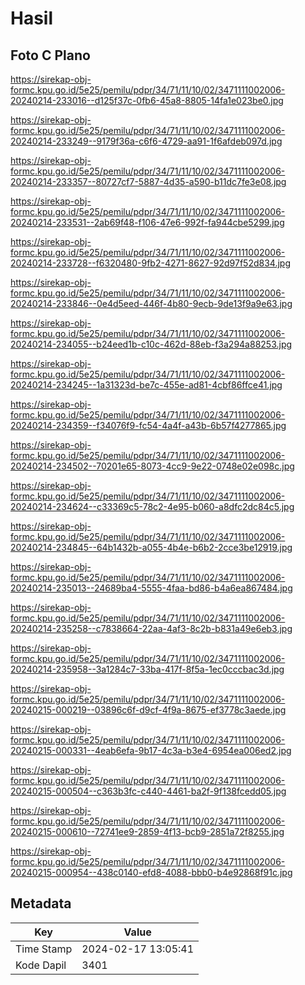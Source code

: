 # Hasil

## Foto C Plano

https://sirekap-obj-formc.kpu.go.id/5e25/pemilu/pdpr/34/71/11/10/02/3471111002006-20240214-233016--d125f37c-0fb6-45a8-8805-14fa1e023be0.jpg

https://sirekap-obj-formc.kpu.go.id/5e25/pemilu/pdpr/34/71/11/10/02/3471111002006-20240214-233249--9179f36a-c6f6-4729-aa91-1f6afdeb097d.jpg

https://sirekap-obj-formc.kpu.go.id/5e25/pemilu/pdpr/34/71/11/10/02/3471111002006-20240214-233357--80727cf7-5887-4d35-a590-b11dc7fe3e08.jpg

https://sirekap-obj-formc.kpu.go.id/5e25/pemilu/pdpr/34/71/11/10/02/3471111002006-20240214-233531--2ab69f48-f106-47e6-992f-fa944cbe5299.jpg

https://sirekap-obj-formc.kpu.go.id/5e25/pemilu/pdpr/34/71/11/10/02/3471111002006-20240214-233728--f6320480-9fb2-4271-8627-92d97f52d834.jpg

https://sirekap-obj-formc.kpu.go.id/5e25/pemilu/pdpr/34/71/11/10/02/3471111002006-20240214-233846--0e4d5eed-446f-4b80-9ecb-9de13f9a9e63.jpg

https://sirekap-obj-formc.kpu.go.id/5e25/pemilu/pdpr/34/71/11/10/02/3471111002006-20240214-234055--b24eed1b-c10c-462d-88eb-f3a294a88253.jpg

https://sirekap-obj-formc.kpu.go.id/5e25/pemilu/pdpr/34/71/11/10/02/3471111002006-20240214-234245--1a31323d-be7c-455e-ad81-4cbf86ffce41.jpg

https://sirekap-obj-formc.kpu.go.id/5e25/pemilu/pdpr/34/71/11/10/02/3471111002006-20240214-234359--f34076f9-fc54-4a4f-a43b-6b57f4277865.jpg

https://sirekap-obj-formc.kpu.go.id/5e25/pemilu/pdpr/34/71/11/10/02/3471111002006-20240214-234502--70201e65-8073-4cc9-9e22-0748e02e098c.jpg

https://sirekap-obj-formc.kpu.go.id/5e25/pemilu/pdpr/34/71/11/10/02/3471111002006-20240214-234624--c33369c5-78c2-4e95-b060-a8dfc2dc84c5.jpg

https://sirekap-obj-formc.kpu.go.id/5e25/pemilu/pdpr/34/71/11/10/02/3471111002006-20240214-234845--64b1432b-a055-4b4e-b6b2-2cce3be12919.jpg

https://sirekap-obj-formc.kpu.go.id/5e25/pemilu/pdpr/34/71/11/10/02/3471111002006-20240214-235013--24689ba4-5555-4faa-bd86-b4a6ea867484.jpg

https://sirekap-obj-formc.kpu.go.id/5e25/pemilu/pdpr/34/71/11/10/02/3471111002006-20240214-235258--c7838664-22aa-4af3-8c2b-b831a49e6eb3.jpg

https://sirekap-obj-formc.kpu.go.id/5e25/pemilu/pdpr/34/71/11/10/02/3471111002006-20240214-235958--3a1284c7-33ba-417f-8f5a-1ec0cccbac3d.jpg

https://sirekap-obj-formc.kpu.go.id/5e25/pemilu/pdpr/34/71/11/10/02/3471111002006-20240215-000219--03896c6f-d9cf-4f9a-8675-ef3778c3aede.jpg

https://sirekap-obj-formc.kpu.go.id/5e25/pemilu/pdpr/34/71/11/10/02/3471111002006-20240215-000331--4eab6efa-9b17-4c3a-b3e4-6954ea006ed2.jpg

https://sirekap-obj-formc.kpu.go.id/5e25/pemilu/pdpr/34/71/11/10/02/3471111002006-20240215-000504--c363b3fc-c440-4461-ba2f-9f138fcedd05.jpg

https://sirekap-obj-formc.kpu.go.id/5e25/pemilu/pdpr/34/71/11/10/02/3471111002006-20240215-000610--72741ee9-2859-4f13-bcb9-2851a72f8255.jpg

https://sirekap-obj-formc.kpu.go.id/5e25/pemilu/pdpr/34/71/11/10/02/3471111002006-20240215-000954--438c0140-efd8-4088-bbb0-b4e92868f91c.jpg


## Metadata

| Key        | Value               |
| ---------- | ------------------- |
| Time Stamp | 2024-02-17 13:05:41 |
| Kode Dapil | 3401                |



